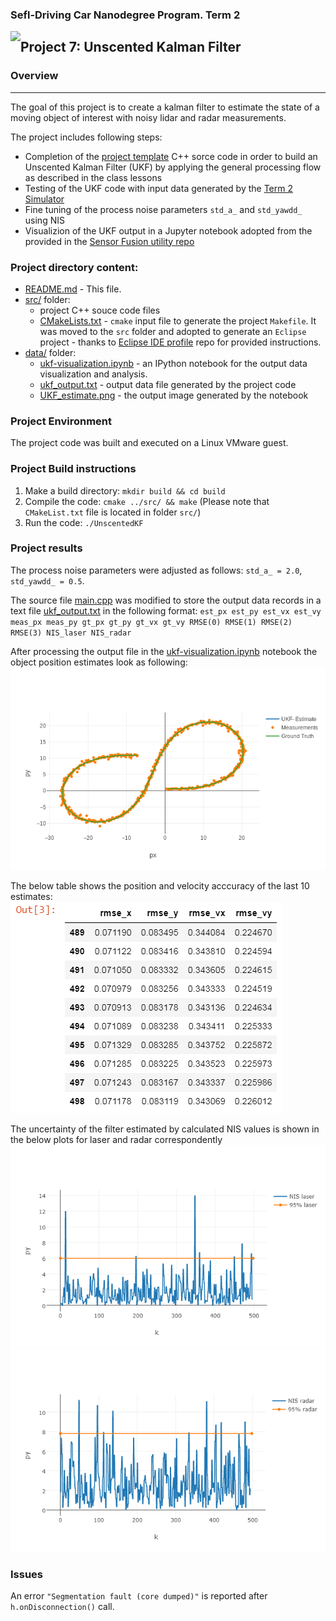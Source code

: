 
### Sefl-Driving Car Nanodegree Program. Term 2
<img style="float: left;" src="https://s3.amazonaws.com/udacity-sdc/github/shield-carnd.svg">

## Project 7: Unscented Kalman Filter

### Overview
---
The goal of this project is to create a kalman filter to estimate the state of a moving object of interest with noisy lidar and radar measurements.

The project includes following steps:
* Completion of the [project template](https://github.com/udacity/CarND-Unscented-Kalman-Filter-Project) C++ sorce code in order to build an Unscented Kalman Filter (UKF) by applying the general processing flow as described in the class lessons
* Testing of the UKF code with input data generated by the [Term 2 Simulator](https://github.com/udacity/self-driving-car-sim/releases)
* Fine tuning of the process noise parameters `std_a_` and `std_yawdd_` using NIS
* Visualizion of the UKF output in a Jupyter notebook adopted from the provided in the [Sensor Fusion utility repo](https://github.com/udacity/CarND-Mercedes-SF-Utilities)


### Project directory content:

* [README.md](README.md) - This file.
* [src/](src/) folder:
   - project C++ souce code files
   - [CMakeLists.txt](src/CMakeLists.txt) - `cmake` input file to generate the project `Makefile`. It was moved to the `src` folder and adopted to generate an `Eclipse` project - thanks to [Eclipse IDE profile](https://github.com/udacity/CarND-Extended-Kalman-Filter-Project/tree/master/ide_profiles/Eclipse) repo for provided instructions. 
* [data/](data/) folder:
    - [ukf-visualization.ipynb](data/ukf-visualization.ipynb) - an IPython notebook for the output data visualization and analysis.
    - [ukf_output.txt](data/ukf_output.txt) - output data file generated by the project code
    - [UKF_estimate.png](data/UKF_estimate.png) - the output image generated by the notebook 

### Project Environment


The project code was built and executed on a Linux VMware guest.

### Project Build instructions

1. Make a build directory: `mkdir build && cd build`
2. Compile the code: `cmake ../src/ && make` (Please note that `CMakeList.txt` file is located in folder `src/`)
3. Run the code: `./UnscentedKF`

### Project results

The process noise parameters were adjusted as follows: `std_a_ = 2.0`, `std_yawdd_ = 0.5`.

The source file [main.cpp](src/main.cpp) was modified to store the output data records in a text file [ukf_output.txt](data/ukf_output.txt) in the following format:
`est_px est_py est_vx est_vy meas_px meas_py gt_px gt_py gt_vx gt_vy RMSE(0) RMSE(1) RMSE(2) RMSE(3) NIS_laser NIS_radar`

After processing the output file in the [ukf-visualization.ipynb](data/ukf-visualization.ipynb) notebook the object position estimates look as following:
![UKF_estimate.png](data/UKF_estimate.png)

The below table shows the position and velocity acccuracy of the last 10 estimates:
![ukf_rmse.png](data/ukf_rmse.png)

The uncertainty of the filter estimated by calculated NIS values is shown in the below plots for laser and radar correspondently
![NIS_laser.png](data/NIS_laser.png)
![NIS_radar.png](data/NIS_radar.png)

### Issues

An error `"Segmentation fault (core dumped)"` is reported after `h.onDisconnection()` call.
